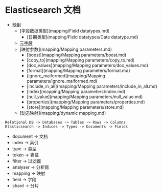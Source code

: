 # Elasticsearch 文档

* [映射](mapping/mapping.md)
  * [字段数据类型](mapping/Field datatypes.md)
    * [日期类型](mapping/Field datatypes/Date datatype.md)
  * [元字段](mapping/meta-fields.md)
  * [映射参数](mapping/Mapping parameters.md)
  	* [boost](mapping/Mapping parameters/boost.md)
    * [copy_to](mapping/Mapping parameters/copy_to.md)
    * [doc_values](mapping/Mapping parameters/doc_values.md)
    * [format](mapping/Mapping parameters/format.md)
    * [ignore_malformed](mapping/Mapping parameters/ignore_malformed.md)
    * [include_in_all](mapping/Mapping parameters/include_in_all.md)
    * [index](mapping/Mapping parameters/index.md)
    * [null_value](mapping/Mapping parameters/null_value.md)
    * [properties](mapping/Mapping parameters/properties.md)
    * [store](mapping/Mapping parameters/store.md)
  * [动态映射](mapping/dynamic mapping.md)

```
Relational DB -> Databases -> Tables -> Rows -> Columns
Elasticsearch -> Indices -> Types -> Documents -> Fields
```

- document -> 文档
- index -> 索引
- type -> 类型
- token -> 表征
- filter -> 过滤器
- analyser -> 分析器
- mapping -> 映射
- field -> 字段
- shard -> 分片
